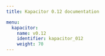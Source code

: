 ```yaml
---
title: Kapacitor 0.12 documentation

menu:
  kapacitor:
    name: v0.12
    identifier: kapacitor_012
    weight: 70
---
```

